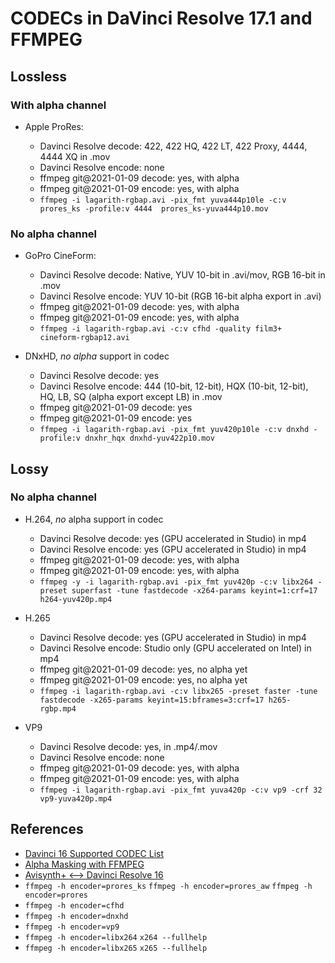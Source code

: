 # CODECs in DaVinci Resolve 17.1 and FFMPEG

## Lossless

### With alpha channel

* Apple ProRes:

    * Davinci Resolve decode: 422, 422 HQ, 422 LT, 422 Proxy, 4444, 4444 XQ in .mov
    * Davinci Resolve encode: none
    * ffmpeg git@2021-01-09 decode: yes, with alpha
    * ffmpeg git@2021-01-09 encode: yes, with alpha
    * `ffmpeg -i lagarith-rgbap.avi -pix_fmt yuva444p10le -c:v prores_ks -profile:v 4444  prores_ks-yuva444p10.mov`

### No alpha channel

* GoPro CineForm:

   * Davinci Resolve decode: Native, YUV 10-bit in .avi/mov, RGB 16-bit in .mov
   * Davinci Resolve encode: YUV 10-bit (RGB 16-bit alpha export in .avi)
   * ffmpeg git@2021-01-09 decode: yes, with alpha
   * ffmpeg git@2021-01-09 encode: yes, with alpha
   * `ffmpeg -i lagarith-rgbap.avi -c:v cfhd -quality film3+ cineform-rgbap12.avi`

* DNxHD, *no alpha* support in codec

   * Davinci Resolve decode: yes
   * Davinci Resolve encode: 444 (10-bit, 12-bit), HQX (10-bit, 12-bit), HQ, LB, SQ (alpha export except LB) in .mov
   * ffmpeg git@2021-01-09 decode: yes
   * ffmpeg git@2021-01-09 encode: yes
   * `ffmpeg -i lagarith-rgbap.avi -pix_fmt yuv420p10le -c:v dnxhd -profile:v dnxhr_hqx dnxhd-yuv422p10.mov`

## Lossy

### No alpha channel

* H.264, *no* alpha support in codec

   * Davinci Resolve decode: yes (GPU accelerated in Studio) in mp4
   * Davinci Resolve encode: yes (GPU accelerated in Studio) in mp4
   * ffmpeg git@2021-01-09 decode: yes, with alpha
   * ffmpeg git@2021-01-09 encode: yes, with alpha
   * `ffmpeg -y -i lagarith-rgbap.avi -pix_fmt yuv420p -c:v libx264 -preset superfast -tune fastdecode -x264-params keyint=1:crf=17 h264-yuv420p.mp4`

* H.265

   * Davinci Resolve decode: yes (GPU accelerated in Studio) in mp4
   * Davinci Resolve encode: Studio only (GPU accelerated on Intel) in mp4
   * ffmpeg git@2021-01-09 decode: yes, no alpha yet
   * ffmpeg git@2021-01-09 encode: yes, no alpha yet
   * `ffmpeg -i lagarith-rgbap.avi -c:v libx265 -preset faster -tune fastdecode -x265-params keyint=15:bframes=3:crf=17 h265-rgbp.mp4`

* VP9

   * Davinci Resolve decode: yes, in .mp4/.mov
   * Davinci Resolve encode: none
   * ffmpeg git@2021-01-09 decode: yes, with alpha
   * ffmpeg git@2021-01-09 encode: yes, with alpha
   * `ffmpeg -i lagarith-rgbap.avi -pix_fmt yuva420p -c:v vp9 -crf 32 vp9-yuva420p.mp4`

## References

* [Davinci 16 Supported CODEC List](https://documents.blackmagicdesign.com/SupportNotes/DaVinci_Resolve_16_Supported_Codec_List.pdf)
* [Alpha Masking with FFMPEG](https://curiosalon.github.io/blog/ffmpeg-alpha-masking/)
* [Avisynth+ <--> Davinci Resolve 16](https://forum.doom9.org/showthread.php?t=176877)
* `ffmpeg -h encoder=prores_ks` `ffmpeg -h encoder=prores_aw` `ffmpeg -h encoder=prores`
* `ffmpeg -h encoder=cfhd`
* `ffmpeg -h encoder=dnxhd`
* `ffmpeg -h encoder=vp9`
* `ffmpeg -h encoder=libx264` `x264 --fullhelp`
* `ffmpeg -h encoder=libx265` `x265 --fullhelp`
